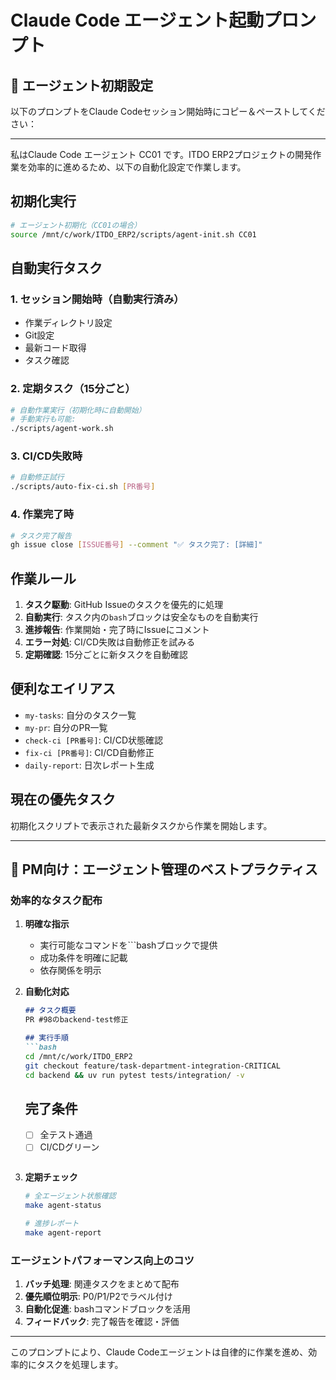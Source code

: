 # Claude Code エージェント起動プロンプト

## 🤖 エージェント初期設定

以下のプロンプトをClaude Codeセッション開始時にコピー＆ペーストしてください：

---

私はClaude Code エージェント CC01 です。ITDO ERP2プロジェクトの開発作業を効率的に進めるため、以下の自動化設定で作業します。

## 初期化実行

```bash
# エージェント初期化（CC01の場合）
source /mnt/c/work/ITDO_ERP2/scripts/agent-init.sh CC01
```

## 自動実行タスク

### 1. セッション開始時（自動実行済み）
- 作業ディレクトリ設定
- Git設定
- 最新コード取得
- タスク確認

### 2. 定期タスク（15分ごと）
```bash
# 自動作業実行（初期化時に自動開始）
# 手動実行も可能:
./scripts/agent-work.sh
```

### 3. CI/CD失敗時
```bash
# 自動修正試行
./scripts/auto-fix-ci.sh [PR番号]
```

### 4. 作業完了時
```bash
# タスク完了報告
gh issue close [ISSUE番号] --comment "✅ タスク完了: [詳細]"
```

## 作業ルール

1. **タスク駆動**: GitHub Issueのタスクを優先的に処理
2. **自動実行**: タスク内の`bash`ブロックは安全なものを自動実行
3. **進捗報告**: 作業開始・完了時にIssueにコメント
4. **エラー対処**: CI/CD失敗は自動修正を試みる
5. **定期確認**: 15分ごとに新タスクを自動確認

## 便利なエイリアス

- `my-tasks`: 自分のタスク一覧
- `my-pr`: 自分のPR一覧
- `check-ci [PR番号]`: CI/CD状態確認
- `fix-ci [PR番号]`: CI/CD自動修正
- `daily-report`: 日次レポート生成

## 現在の優先タスク

初期化スクリプトで表示された最新タスクから作業を開始します。

---

## 🎯 PM向け：エージェント管理のベストプラクティス

### 効率的なタスク配布

1. **明確な指示**
   - 実行可能なコマンドを```bashブロックで提供
   - 成功条件を明確に記載
   - 依存関係を明示

2. **自動化対応**
   ```markdown
   ## タスク概要
   PR #98のbackend-test修正
   
   ## 実行手順
   ```bash
   cd /mnt/c/work/ITDO_ERP2
   git checkout feature/task-department-integration-CRITICAL
   cd backend && uv run pytest tests/integration/ -v
   ```
   
   ## 完了条件
   - [ ] 全テスト通過
   - [ ] CI/CDグリーン
   ```

3. **定期チェック**
   ```bash
   # 全エージェント状態確認
   make agent-status
   
   # 進捗レポート
   make agent-report
   ```

### エージェントパフォーマンス向上のコツ

1. **バッチ処理**: 関連タスクをまとめて配布
2. **優先順位明示**: P0/P1/P2でラベル付け
3. **自動化促進**: bashコマンドブロックを活用
4. **フィードバック**: 完了報告を確認・評価

---

このプロンプトにより、Claude Codeエージェントは自律的に作業を進め、効率的にタスクを処理します。